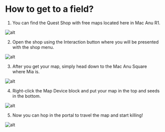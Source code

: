 # How to get to a field?

1. You can find the Quest Shop with free maps located here in Mac Anu R1.

![alt](/img/gettingstarted/questshop.png)

2. Open the shop using the Interaction button where you will be presented with the shop menu.

![alt](/img/gettingstarted/shopmenu.png)

3. After you get your map, simply head down to the Mac Anu Square where Mia is.

![alt](/img/gettingstarted/macanusquare.png)

4. Right-click the Map Device block and put your map in the top and seeds in the bottom.

![alt](/img/gettingstarted/mapdevice.png)

5. Now you can hop in the portal to travel the map and start killing!

![alt](/img/gettingstarted/portal.png)